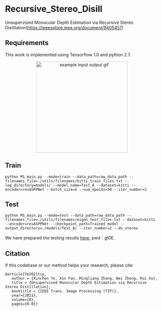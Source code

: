 # Recursive_Stereo_Disill
Unsupervised Monocular Depth Estimation via Recursive Stereo Distillation(https://ieeexplore.ieee.org/document/9405457)
## Requirements
This work is implemented using Tensorflow 1.0 and python 2.7.

<p align="center">
  <img src="images/Color_image.gif" alt="example input output gif" width="300" />
</p>

## Train
```
python MS_main.py --mode=train --data_path=raw_data_path --filenames_file=./utils/filenames/kitti_train_files.txt --log_directory=models/ --model_name=Test_A --dataset=kitti --encoder=resASPPNet --batch_size=4 --num_epochs=50 --iter_number=2
```
## Test
```
python MS_main.py --mode=test --data_path=raw_data_path --filenames_file=./utils/filenames/eigen_test_files.txt --dataset=kitti --encoder=resASPPNet --checkpoint_path=Trained model --output_directory=./models/Test_A/ --iter_number=2 --do_stereo
```

We have prepared the testing results [here](https://pan.baidu.com/s/1dygNvYEmTAwStvI6q0o9mw), pwd：gt0E.
## Citation

If this codebase or our method helps your research, please cite:
```
@article{Ye2021tip,
   author = {Xinchen Ye, Xin Fan, Mingliang Zhang, Wei Zhong, Rui Xu},
   title = {Unsupervised Monocular Depth Estimation via Recursive Stereo Distillation},
   booktitle = {IEEE Trans. Image Processing (TIP)},
   year={2021}, 
   volume={0}, 
   pages={0-0}}
```







  

